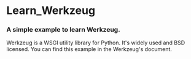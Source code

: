 # Learn_Werkzeug

### A simple example to learn Werkzeug.
  Werkzeug is a WSGI utility library for Python. It's widely used and BSD licensed.
  You can find this example in the Werkzeug's document.
  
  
  
